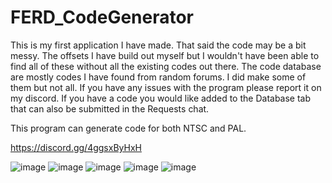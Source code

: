 # FERD_CodeGenerator

This is my first application I have made. That said the code may be a bit messy. The offsets I have build out myself but I wouldn't have been able to find all of these without all the existing codes out there. The code database are mostly codes I have found from random forums. I did make some of them but not all. If you have any issues with the program please report it on my discord. If you have a code you would like added to the Database tab that can also be submitted in the Requests chat. 

This program can generate code for both NTSC and PAL.

https://discord.gg/4ggsxByHxH

![image](https://github.com/user-attachments/assets/66768ada-4d15-4455-823c-abce619e9f30)
![image](https://github.com/user-attachments/assets/c3b6acdd-cf75-4860-87de-5487c3c68a4e)
![image](https://github.com/user-attachments/assets/c07893a9-3db5-42eb-99d0-fe5692dca53a)
![image](https://github.com/user-attachments/assets/86f98cb3-9230-4165-b1f7-01762bcd7a27)
![image](https://github.com/user-attachments/assets/939fcf8c-152d-442d-b12f-ace99689ddc8)
